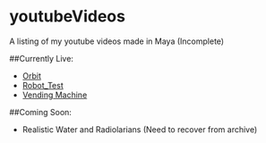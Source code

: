 # youtubeVideos
A listing of my youtube videos made in Maya (Incomplete)

##Currently Live:

* [Orbit](https://www.youtube.com/watch?v=FDW0x6zhjLc)
* [Robot_Test](https://www.youtube.com/watch?v=UsPhvXUZpqQ)
* [Vending Machine](https://www.youtube.com/watch?v=j1LlC-pwarw)

##Coming Soon:

* Realistic Water and Radiolarians (Need to recover from archive)
